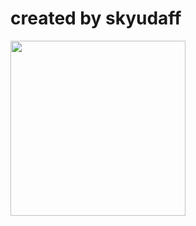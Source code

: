 # created by **skyudaff**

<img src="https://encrypted-tbn0.gstatic.com/images?q=tbn:ANd9GcTNyw2UfZVdMbNsWNyT-0XGQlbJhJHjatrfFb98uwflhbUFIcvj0ShU0pqcGTdhkgHfkeI&usqp=CAU" style="width: 280px">